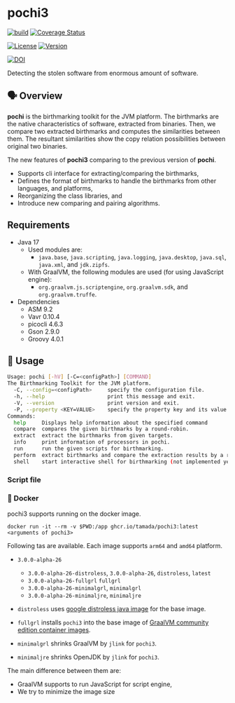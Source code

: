 # pochi3

[![build](https://github.com/tamada/pochi3/actions/workflows/build.yaml/badge.svg)](https://github.com/tamada/pochi3/actions/workflows/build.yaml)
[![Coverage Status](https://coveralls.io/repos/github/tamada/pochi3/badge.svg?branch=main)](https://coveralls.io/github/tamada/pochi3?branch=main)

[![License](https://img.shields.io/badge/License-Apache%202.0-green.svg)](https://github.com/tamada/pochi3/blob/main/LICENSE)
[![Version](https://img.shields.io/badge/Version-v3.0.0--alpha--26-green.svg)](https://github.com/tamada/pochi3/releases/tag/v3.0.0-alpha-26)

[![DOI](https://zenodo.org/badge/499123744.svg)](https://zenodo.org/badge/latestdoi/499123744)

Detecting the stolen software from enormous amount of software.

## :speaking_head: Overview

**pochi** is the birthmarking toolkit for the JVM platform.
The birthmarks are the native characteristics of software, extracted from binaries.
Then, we compare two extracted birthmarks and computes the similarities between them.
The resultant similarities show the copy relation possibilities between original two binaries.

The new features of **pochi3** comparing to the previous version of **pochi**.

* Supports cli interface for extracting/comparing the birthmarks,
* Defines the format of birthmarks to handle the birthmarks from other languages, and platforms,
* Reorganizing the class libraries, and
* Introduce new comparing and pairing algorithms.

## Requirements

* Java 17
  * Used modules are:
    * `java.base`, `java.scripting`, `java.logging`, `java.desktop`, `java.sql`, `java.xml`, and `jdk.zipfs`.
  * With GraalVM, the following modules are used (for using JavaScript engine):
    * `org.graalvm.js.scriptengine`, `org.graalvm.sdk`, and `org.graalvm.truffe`.
* Dependencies
  * ASM 9.2
  * Vavr 0.10.4
  * picocli 4.6.3
  * Gson 2.9.0
  * Groovy 4.0.1

## :runner: Usage

```sh
Usage: pochi [-hV] [-C=<configPath>] [COMMAND]
The Birthmarking Toolkit for the JVM platform.
  -C, --config=<configPath>     specify the configuration file.
  -h, --help                    print this message and exit.
  -V, --version                 print version and exit.
  -P, --property <KEY=VALUE>    specify the property key and its value.
Commands:
  help     Displays help information about the specified command
  compare  compares the given birthmarks by a round-robin.
  extract  extract the birthmarks from given targets.
  info     print information of processors in pochi.
  run      run the given scripts for birthmarking.
  perform  extract birthmarks and compare the extraction results by a round-robin.
  shell    start interactive shell for birthmarking (not implemented yet).
```

### Script file

### :whale: Docker

pochi3 supports running on the docker image.

```shell
docker run -it --rm -v $PWD:/app ghcr.io/tamada/pochi3:latest <arguments of pochi3>
```

Following tas are available.
Each image supports `arm64` and `amd64` platform.

* `3.0.0-alpha-26`
  * `3.0.0-alpha-26-distroless`, `3.0.0-alpha-26`, `distroless`, `latest`
  * `3.0.0-alpha-26-fullgrl` `fullgrl`
  * `3.0.0-alpha-26-minimalgrl`, `minimalgrl`
  * `3.0.0-alpha-26-minimaljre`, `minimaljre`

* `distroless` uses [google distroless java image](https://github.com/GoogleContainerTools/distroless/blob/main/java/README.md) for the base image.
* `fullgrl` installs `pochi3` into the base image of [GraalVM community edition container images](https://github.com/graalvm/container).
* `minimalgrl` shrinks GraalVM by `jlink` for `pochi3`.
* `minimaljre` shrinks OpenJDK by `jlink` for `pochi3`.

The main difference between them are:

* GraalVM supports to run JavaScript for script engine,
* We try to minimize the image size

